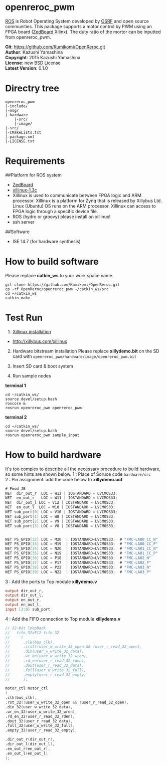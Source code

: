 openreroc_pwm
=======
[ROS](http://ros.org) is Robot Operating System developed by [OSRF](http://osrfoundation.org/) and open source communities.
This package supports a motor control by PWM using an FPGA board ([ZedBoard](http://zedboard.org/) Xilinx). 
The duty ratio of the mortor can be inputted from openreroc_pwm. 
 
**Git**:         https://github.com/Kumikomi/OpenReroc.git   
**Author**:      Kazushi Yamashina   
**Copyright**:   2015 Kazushi Yamashina   
**License**:      new BSD License   
**Latest Version**: 0.1.0  

Directry tree
=======
```
openreroc_pwm 
|-include/ 
|-msg/ 
|-hardware
	|-src/
    |-image/
|-src/ 
|-CMakeLists.txt 
|-package.xml  
|-LICENSE.txt
```

Requirements
======

##Platform for ROS system

- [ZedBoard](http://zedboard.org/)
- [xillinux-1.3c](http://xillybus.com/xillinux)
 - Xillinux is used to communicate between FPGA logic and ARM processor. Xillinux is a platform for Zynq that is released by Xillybus Ltd. Linux (Ubuntu) OS runs on the ARM processor. Xillinux can access to FPGA logic through a specific device file.
- ROS (hydro or groovy) please install on xillinux!
- ssh server

##Software

- ISE 14.7 (for hardware synthesis)

How to build software
=======
Please replace **catkin_ws** to your work space name.

```
git clone https://github.com/Kumikomi/OpenReroc.git 
cp -rf OpenReroc/openreroc_pwm ~/catkin_ws/src
cd ~/catkin_ws 
catkin_make 
```

Test Run
======= 
1. [Xillinux installation](http://xillybus.com/downloads/doc/xillybus_getting_started_zynq.pdf)
 - http://xillybus.com/xillinux

2. Hardware bitstream installation
Please replace **xillydemo.bit** on the SD card with `openreroc_pwm/hardware/image/openreroc_pwm.bit`

3. Insert SD card & boot system

4. Run sample nodes 

**terminal 1**
```
cd ~/catkin_ws/
source devel/setup.bash
roscore &
rosrun openreroc_pwm openreroc_pwm
```
**terminal 2**
```
cd ~/catkin_ws/
source devel/setup.bash
rosrun openreroc_pwm sample_input
```

How to build hardware
====== 
It's too complex to describe all the necessary procedure to build hardware, so some hints are shown below.
1 : Place of Soruce code `hardware/src`  
2 : Pin assignment: add the code below to **xillydemo.ucf**  

```verilog
# Pmod JB
NET  dir_out_r  LOC = W12 | IOSTANDARD = LVCMOS33;
NET  en_out_r 	LOC = W11 | IOSTANDARD = LVCMOS33;
NET  dir_out_l LOC = V12 | IOSTANDARD = LVCMOS33;
NET  en_out_l  LOC = W10 | IOSTANDARD = LVCMOS33;
NET sub_port[0] LOC = V10 | IOSTANDARD = LVCMOS33;
NET sub_port[1] LOC = W8 | IOSTANDARD = LVCMOS33;
NET sub_port[2] LOC = V9 | IOSTANDARD = LVCMOS33;
NET sub_port[3] LOC = V8 | IOSTANDARD = LVCMOS33;


NET PS_GPIO[32] LOC = M20  | IOSTANDARD=LVCMOS33;  # "FMC-LA00_CC_N"
NET PS_GPIO[33] LOC = M19  | IOSTANDARD=LVCMOS33;  # "FMC-LA00_CC_P"
NET PS_GPIO[34] LOC = N20  | IOSTANDARD=LVCMOS33;  # "FMC-LA01_CC_N"
NET PS_GPIO[35] LOC = N19  | IOSTANDARD=LVCMOS33;  # "FMC-LA01_CC_P"
NET PS_GPIO[36] LOC = P18  | IOSTANDARD=LVCMOS33;  # "FMC-LA02_N"
NET PS_GPIO[37] LOC = P17  | IOSTANDARD=LVCMOS33;  # "FMC-LA02_P"
NET PS_GPIO[38] LOC = P22  | IOSTANDARD=LVCMOS33;  # "FMC-LA03_N"
NET PS_GPIO[39] LOC = N22  | IOSTANDARD=LVCMOS33;  # "FMC-LA03_P"
```

3 : Add the ports to Top module **xillydemo.v**

```verilog
output dir_out_r,
output dir_out_l,
output en_out_r,
output en_out_l,
input [3:0] sub_port
```

4 : Add the FIFO connection to Top module **xillydemo.v**

```verilog
// 32-bit loopback
//   fifo_32x512 fifo_32
//     (
//      .clk(bus_clk),
//      .srst(!user_w_write_32_open && !user_r_read_32_open),
//      .din(user_w_write_32_data),
//      .wr_en(user_w_write_32_wren),
//      .rd_en(user_r_read_32_rden),
//      .dout(user_r_read_32_data),
//      .full(user_w_write_32_full),
//      .empty(user_r_read_32_empty)
//      );

motor_ctl motor_ctl
(
.clk(bus_clk),
.rst_32(!user_w_write_32_open && !user_r_read_32_open),
.din_32(user_w_write_32_data),
.wr_en_32(user_w_write_32_wren),
.rd_en_32(user_r_read_32_rden),
.dout_32(user_r_read_32_data),
.full_32(user_w_write_32_full),
.empty_32(user_r_read_32_empty),

.dir_out_r(dir_out_r),
.dir_out_l(dir_out_l),
.en_out_r(en_out_r),
.en_out_l(en_out_l)
);
```

